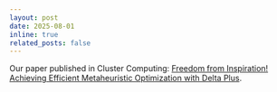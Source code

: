 ```yaml
---
layout: post
date: 2025-08-01
inline: true
related_posts: false
---
```


Our paper published in Cluster Computing: [Freedom from Inspiration! Achieving Efficient Metaheuristic Optimization with Delta Plus](https://link.springer.com/article/10.1007/s10586-024-05094-y).
